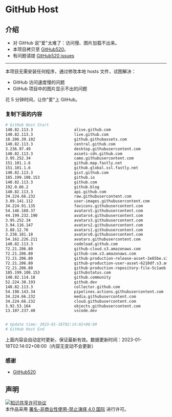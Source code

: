 # GitHub Host
## 介绍
- 对 GitHub 说"爱"太难了：访问慢、图片加载不出来。
- 本项目拷贝至 [GitHub520](https://github.com/521xueweihan/GitHub520)。
- 有问题请提 [GitHub520 issues](https://github.com/521xueweihan/GitHub520/issues/new)

---

本项目无需安装任何程序，通过修改本地 hosts 文件，试图解决：
- GitHub 访问速度慢的问题
- GitHub 项目中的图片显示不出的问题

花 5 分钟时间，让你"爱"上 GitHub。

### 复制下面的内容
```bash
# GitHub Host Start
140.82.113.3                  alive.github.com
140.82.113.3                  live.github.com
18.206.39.102                 github.githubassets.com
140.82.113.3                  central.github.com
3.236.97.49                   desktop.githubusercontent.com
140.82.113.3                  assets-cdn.github.com
3.95.252.34                   camo.githubusercontent.com
151.101.1.6                   github.map.fastly.net
151.101.1.6                   github.global.ssl.fastly.net
140.82.113.3                  gist.github.com
185.199.108.153               github.io
140.82.113.3                  github.com
192.0.66.2                    github.blog
140.82.113.3                  api.github.com
34.224.66.232                 raw.githubusercontent.com
3.89.141.112                  user-images.githubusercontent.com
34.224.91.135                 favicons.githubusercontent.com
54.146.160.37                 avatars5.githubusercontent.com
44.199.232.190                avatars4.githubusercontent.com
3.95.252.34                   avatars3.githubusercontent.com
3.94.116.147                  avatars2.githubusercontent.com
3.88.12.76                    avatars1.githubusercontent.com
3.238.181.18                  avatars0.githubusercontent.com
54.162.226.211                avatars.githubusercontent.com
140.82.113.3                  codeload.github.com
72.21.206.80                  github-cloud.s3.amazonaws.com
72.21.206.80                  github-com.s3.amazonaws.com
72.21.206.80                  github-production-release-asset-2e65be.s3.amazonaws.com
72.21.206.80                  github-production-user-asset-6210df.s3.amazonaws.com
72.21.206.80                  github-production-repository-file-5c1aeb.s3.amazonaws.com
185.199.108.153               githubstatus.com
140.82.114.18                 github.community
52.224.38.193                 github.dev
140.82.113.3                  collector.github.com
54.198.143.34                 pipelines.actions.githubusercontent.com
34.224.66.232                 media.githubusercontent.com
34.224.66.232                 cloud.githubusercontent.com
3.92.53.164                   objects.githubusercontent.com
13.107.237.40                 vscode.dev


# Update time: 2023-01-18T02:14:02+08:00
# GitHub Host End

```
上面内容会自动定时更新，保证最新有效。数据更新时间：2023-01-18T02:14:02+08:00（内容无变动不会更新）

### 感谢

- [GitHub520](https://github.com/521xueweihan/GitHub520)

## 声明
<a rel="license" href="https://creativecommons.org/licenses/by-nc-nd/4.0/deed.zh"><img alt="知识共享许可协议" style="border-width: 0" src="https://licensebuttons.net/l/by-nc-nd/4.0/88x31.png"></a><br>本作品采用 <a rel="license" href="https://creativecommons.org/licenses/by-nc-nd/4.0/deed.zh">署名-非商业性使用-禁止演绎 4.0 国际</a> 进行许可。